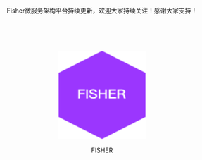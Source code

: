 <br>
<br>
<br>
<br>
<br>
<center>Fisher微服务架构平台持续更新，欢迎大家持续关注！感谢大家支持！</center>
<!-- <div align=center style="padding: 50px 0;"><img src="./fisher.png" width = 60% /></div> -->
<br>
<br>
<br>
<br>
<p align="center"> 
  <img src="./fisher.png" alt="Sample" width="200" height="200"> 
  <!-- <p align="left"> </p> -->
</p>
<center>FISHER</center>
